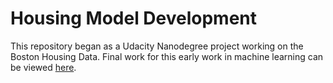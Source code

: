 # Housing Model Development

This repository began as a Udacity Nanodegree project working on the Boston Housing Data. Final work for this early work in machine learning can be viewed [here](https://github.com/joshuacook/boston_housing_data_model_development/blob/master/doc/boston_housing.pdf). 


